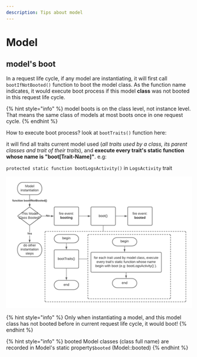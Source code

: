 ```yaml
---
description: Tips about model
---
```


# Model

## model's boot

In a request life cycle, if any model are instantiating, it will first call `bootIfNotBooted()` function to boot the model class. As the function name indicates, it would execute boot process if this model **class** was not booted in this request life cycle.

{% hint style="info" %}
model boots is on the class level, not instance level. That means the same class of models at most boots once in one request cycle.
{% endhint %}

How to execute boot process? look at `bootTraits()` function here:

it will find all traits current model used \(_all traits used by a class, its parent classes and trait of their traits_\),  and **execute every trait's static function whose name is "boot\[Trait-Name\]"**. e.g:

 `protected static function bootLogsActivity()` in `LogsActivity` trait 

![flowchart](.gitbook/assets/image.png)

{% hint style="info" %}
Only when instantiating a model, and this model class has not booted before in current request life cycle, it would boot! 
{% endhint %}

{% hint style="info" %}
booted Model classes \(class full name\) are recorded in Model's static property`$booted` \(Model::booted\)
{% endhint %}

